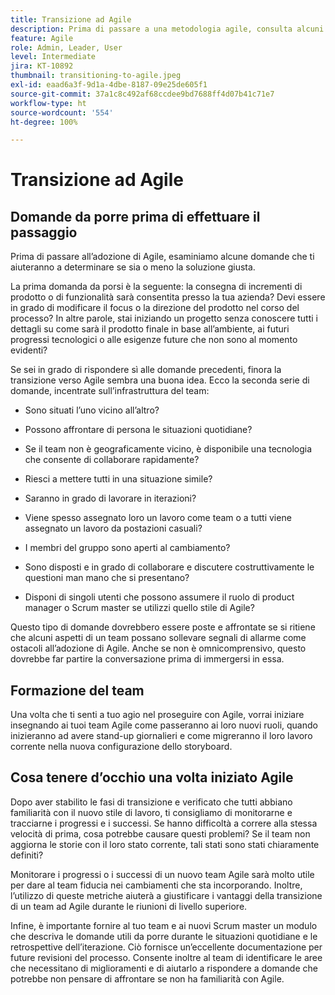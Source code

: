 ```yaml
---
title: Transizione ad Agile
description: Prima di passare a una metodologia agile, consulta alcuni consigli e domande da porre.
feature: Agile
role: Admin, Leader, User
level: Intermediate
jira: KT-10892
thumbnail: transitioning-to-agile.jpeg
exl-id: eaad6a3f-9d1a-4dbe-8187-09e25de605f1
source-git-commit: 37a1c8c492af68ccdee9bd7688ff4d07b41c71e7
workflow-type: ht
source-wordcount: '554'
ht-degree: 100%

---
```


# Transizione ad Agile

## Domande da porre prima di effettuare il passaggio

Prima di passare all’adozione di Agile, esaminiamo alcune domande che ti aiuteranno a determinare se sia o meno la soluzione giusta.

La prima domanda da porsi è la seguente: la consegna di incrementi di prodotto o di funzionalità sarà consentita presso la tua azienda? Devi essere in grado di modificare il focus o la direzione del prodotto nel corso del processo? In altre parole, stai iniziando un progetto senza conoscere tutti i dettagli su come sarà il prodotto finale in base all’ambiente, ai futuri progressi tecnologici o alle esigenze future che non sono al momento evidenti?

Se sei in grado di rispondere sì alle domande precedenti, finora la transizione verso Agile sembra una buona idea. Ecco la seconda serie di domande, incentrate sull’infrastruttura del team:

* Sono situati l’uno vicino all’altro?

* Possono affrontare di persona le situazioni quotidiane?

* Se il team non è geograficamente vicino, è disponibile una tecnologia che consente di collaborare rapidamente?

* Riesci a mettere tutti in una situazione simile?

* Saranno in grado di lavorare in iterazioni?

* Viene spesso assegnato loro un lavoro come team o a tutti viene assegnato un lavoro da postazioni casuali?

* I membri del gruppo sono aperti al cambiamento?

* Sono disposti e in grado di collaborare e discutere costruttivamente le questioni man mano che si presentano?

* Disponi di singoli utenti che possono assumere il ruolo di product manager o Scrum master se utilizzi quello stile di Agile?


Questo tipo di domande dovrebbero essere poste e affrontate se si ritiene che alcuni aspetti di un team possano sollevare segnali di allarme come ostacoli all’adozione di Agile. Anche se non è omnicomprensivo, questo dovrebbe far partire la conversazione prima di immergersi in essa.


## Formazione del team

Una volta che ti senti a tuo agio nel proseguire con Agile, vorrai iniziare insegnando ai tuoi team Agile come passeranno ai loro nuovi ruoli, quando inizieranno ad avere stand-up giornalieri e come migreranno il loro lavoro corrente nella nuova configurazione dello storyboard.


## Cosa tenere d’occhio una volta iniziato Agile

Dopo aver stabilito le fasi di transizione e verificato che tutti abbiano familiarità con il nuovo stile di lavoro, ti consigliamo di monitorarne e tracciarne i progressi e i successi. Se hanno difficoltà a correre alla stessa velocità di prima, cosa potrebbe causare questi problemi? Se il team non aggiorna le storie con il loro stato corrente, tali stati sono stati chiaramente definiti?

Monitorare i progressi o i successi di un nuovo team Agile sarà molto utile per dare al team fiducia nei cambiamenti che sta incorporando. Inoltre, l’utilizzo di queste metriche aiuterà a giustificare i vantaggi della transizione di un team ad Agile durante le riunioni di livello superiore.

Infine, è importante fornire al tuo team e ai nuovi Scrum master un modulo che descriva le domande utili da porre durante le situazioni quotidiane e le retrospettive dell’iterazione. Ciò fornisce un’eccellente documentazione per future revisioni del processo. Consente inoltre al team di identificare le aree che necessitano di miglioramenti e di aiutarlo a rispondere a domande che potrebbe non pensare di affrontare se non ha familiarità con Agile.

